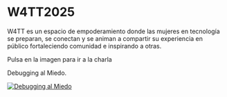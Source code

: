 # W4TT2025

W4TT es un espacio de empoderamiento donde las mujeres en tecnología se preparan, se conectan y se animan a compartir su experiencia en público fortaleciendo comunidad e inspirando a otras.

Pulsa en la imagen para ir a la charla 

Debugging al Miedo. 


[![Debugging al Miedo](https://www.women4tt.com/wp-content/uploads/2025/03/NewLogoW4TT-1.png)](https://www.youtube.com/watch?v=qSN7PKrAw_4)
